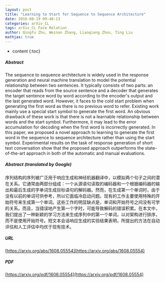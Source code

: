 ```yaml
---
layout: post
title: "Learning to Start for Sequence to Sequence Architecture"
date: 2016-08-19 09:48:13
categories: arXiv_CL
tags: arXiv_CL Face Relation
author: Qingfu Zhu, Weinan Zhang, Lianqiang Zhou, Ting Liu
mathjax: true
---
```


* content
{:toc}

##### Abstract
The sequence to sequence architecture is widely used in the response generation and neural machine translation to model the potential relationship between two sentences. It typically consists of two parts: an encoder that reads from the source sentence and a decoder that generates the target sentence word by word according to the encoder's output and the last generated word. However, it faces to the cold start problem when generating the first word as there is no previous word to refer. Existing work mainly use a special start symbol </s>to generate the first word. An obvious drawback of these work is that there is not a learnable relationship between words and the start symbol. Furthermore, it may lead to the error accumulation for decoding when the first word is incorrectly generated. In this paper, we proposed a novel approach to learning to generate the first word in the sequence to sequence architecture rather than using the start symbol. Experimental results on the task of response generation of short text conversation show that the proposed approach outperforms the state-of-the-art approach in both of the automatic and manual evaluations.

##### Abstract (translated by Google)
序列结构的序列被广泛用于响应生成和神经机器翻译中，以模拟两个句子之间的潜在关系。它通常由两部分组成：一个从源语句读取的编码器和一个根据编码器的输出和最后生成的字单词生成目标语句的解码器。然而，在生成第一个单词时，由于没有以前的单词可供参考，所以它面临冷启动问题。现有的工作主要使用特殊的开始符号来生成第一个单词。这些工作的明显缺点是，单词和开始符号之间没有可学的关系。而且，当错误地产生第一个字时，可能导致解码的错误积累。在本文中，我们提出了一种新颖的学习方法来生成序列中的第一个单词，以对架构进行排序，而不是使用开始符号。短文本会话响应生成的实验结果表明，所提出的方法在自动评估和人工评估中均优于现有技术。

##### URL
[https://arxiv.org/abs/1608.05554](https://arxiv.org/abs/1608.05554)

##### PDF
[https://arxiv.org/pdf/1608.05554](https://arxiv.org/pdf/1608.05554)

